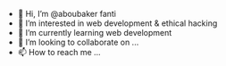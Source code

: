 - 👋 Hi, I’m @aboubaker fanti
- 👀 I’m interested in web development & ethical hacking
- 🌱 I’m currently learning web development
- 💞️ I’m looking to collaborate on ...
- 📫 How to reach me ...

<!---
Aboubaker Fanti/Aboubaker Fanti is a ✨ special ✨ repository because its `README.md` (this file) appears on your GitHub profile.
You can click the Preview link to take a look at your changes.
--->
